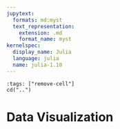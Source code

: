 ```yaml
---
jupytext:
  formats: md:myst
  text_representation:
    extension: .md
    format_name: myst
kernelspec:
  display_name: Julia
  language: julia
  name: julia-1.10
---
```


<!-- Run at top level of repo. -->
```{code-cell}
:tags: ["remove-cell"]
cd("..")
```

Data Visualization
==================
